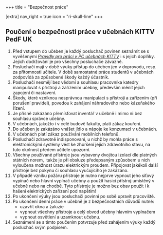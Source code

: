 +++
title = "Bezpečnost práce"

[extra]
nav_right = true
icon = "ri-skull-line"
+++

## Poučení o bezpečnosti práce v učebnách KITTV PedF UK 

1.  Před vstupem do učeben je každý posluchač povinen seznámit se s
    vyvěšenými *[Pravidly pro práci v PC učebnách
    KITTV](http://it.pedf.cuni.cz/index.php?menu=76)* i s jejich
    doplňky. Jejich dodržování je pro všechny posluchače závazné.
2.  Posluchači mají v době výuky přístup do učeben jen v doprovodu,
    resp. za přítomnosti učitele. V době samostatné práce studentů v
    učebnách zodpovídá za způsobené škody každý účastník.
3.  Posluchači nesmějí bez vědomí a souhlasu pracovníka katedry
    manipulovat s přístroji a zařízením učebny, především měnit jejich
    zapojení či nastavení.
4.  Škody, které vzniknou nesprávnou manipulací s přístroji a zařízením
    (při porušení pravidel), povedou k zahájení náhradového nebo
    kázeňského řízení.
5.  Je přísně zakázáno přemísťovat inventář v učebně i mimo ni bez
    souhlasu správce učebny.
6.  V učebnách, jakožto i v celé budově fakulty, platí zákaz kouření.
7.  Do učeben je zakázáno vnášet jídlo a nápoje ke konzumaci v učebnách.
8.  V učebnách platí zákaz používání mobilních telefonů.
9.  Posluchači zdravotně indisponovaní, u nichž by mohla práce s
    elektronickými systémy vést ke zhoršení jejich zdravotního stavu, na
    tuto okolnost předem učitele upozorní.
10. Všechny používané přístroje jsou vybaveny dvojitou izolací dle
    platných státních norem,  takže je při obsluze předepsaným způsobem
    u nich vyloučena možnost úrazu elektrickým proudem. Připojovat
    jakékoli další přístroje bez pokynu či souhlasu vyučujícího je
    zakázáno.
11. V případě vzniku požáru přístroje je nutno nejprve vypnout jeho
    síťový vypínač nebo hlavní vypínač učebny a použít hasicí přístroj
    umístěný v učebně nebo na chodbě. Tyto přístroje je možno bez obav
    použít i k hašení elektrických zařízení pod napětím!
12. Po ukončení výuky jsou posluchači povinni po sobě upravit
    pracoviště.
13. Po ukončení denní práce v učebně je z bezpečnostních důvodů nutné:
    -   uzavřít okna a žaluzie
    -   vypnout všechny přístroje a celý obvod učebny hlavním vypínačem 
    -   vypnout osvětlení a uzamknout učebnu.
14. Seznámení se s tímto poučením potvrzuje před zahájením výuky každý
    posluchač svým podpisem.
